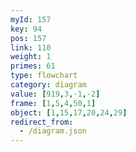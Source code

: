 ```yaml
---
myId: 157
key: 94
pos: 157
link: 110
weight: 1
primes: 61
type: flowchart
category: diagram
value: [919,3,-1,-2]
frame: [1,5,4,50,1]
object: [1,15,17,20,24,29]
redirect_from:
  - /diagram.json
---
```

